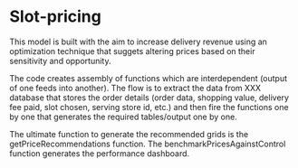 # Slot-pricing
This model is built with the aim to increase delivery revenue using an optimization technique that suggets altering prices based on their sensitivity and opportunity.

The code creates assembly of functions which are interdependent (output of one feeds into another). The flow is to extract the data from XXX database that stores the order details (order data, shopping value, delivery fee paid, slot chosen, serving store id, etc.) and then fire the functions one by one that generates the required tables/output one by one.

The ultimate function to generate the recommended grids is the getPriceRecommendations function. The benchmarkPricesAgainstControl function generates the performance dashboard.
